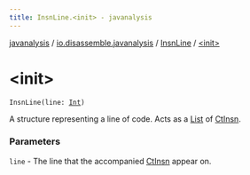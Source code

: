 ```yaml
---
title: InsnLine.<init> - javanalysis
---
```


[javanalysis](../../index.html) / [io.disassemble.javanalysis](../index.html) / [InsnLine](index.html) / [&lt;init&gt;](./-init-.html)

# &lt;init&gt;

`InsnLine(line: `[`Int`](https://kotlinlang.org/api/latest/jvm/stdlib/kotlin/-int/index.html)`)`

A structure representing a line of code.
Acts as a [List](https://kotlinlang.org/api/latest/jvm/stdlib/kotlin.collections/-list/index.html) of [CtInsn](../../io.disassemble.javanalysis.insn/-ct-insn/index.html).

### Parameters

`line` - The line that the accompanied [CtInsn](../../io.disassemble.javanalysis.insn/-ct-insn/index.html) appear on.